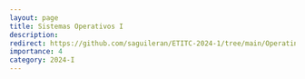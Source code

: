 ```yaml
---
layout: page
title: Sistemas Operativos I
description:
redirect: https://github.com/saguileran/ETITC-2024-1/tree/main/Operating%20Systems%20I
importance: 4
category: 2024-I
---
```

